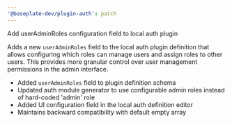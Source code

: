 ```yaml
---
'@baseplate-dev/plugin-auth': patch
---
```


Add userAdminRoles configuration field to local auth plugin

Adds a new `userAdminRoles` field to the local auth plugin definition that allows configuring which roles can manage users and assign roles to other users. This provides more granular control over user management permissions in the admin interface.

- Added `userAdminRoles` field to plugin definition schema
- Updated auth module generator to use configurable admin roles instead of hard-coded 'admin' role
- Added UI configuration field in the local auth definition editor
- Maintains backward compatibility with default empty array
